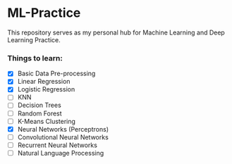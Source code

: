 # ML-Practice

This repository serves as my personal hub for Machine Learning and Deep Learning Practice.

### Things to learn:
- [x] Basic Data Pre-processing
- [x] Linear Regression
- [x] Logistic Regression
- [ ] KNN
- [ ] Decision Trees
- [ ] Random Forest
- [ ] K-Means Clustering
- [x] Neural Networks (Perceptrons)
- [ ] Convolutional Neural Networks
- [ ] Recurrent Neural Networks
- [ ] Natural Language Processing